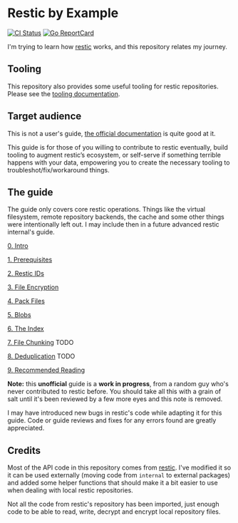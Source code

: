 # Restic by Example

[![CI Status](https://github.com/rubiojr/rapi/workflows/ci/badge.svg)](https://github.com/rubiojr/rapi/actions)
[![Go ReportCard](http://goreportcard.com/badge/rubiojr/rapi)](http://goreportcard.com/report/rubiojr/rapi)

I'm trying to learn how [restic](https://github.com/restic/restic) works, and this repository relates my journey.

## Tooling

This repository also provides some useful tooling for restic repositories. Please see the [tooling documentation](/docs/tooling/README.md).

## Target audience

This is not a user's guide, [the official documentation](https://restic.readthedocs.io/en/latest/010_introduction.html) is quite good at it.

This guide is for those of you willing to contribute to restic eventually, build tooling to augment restic’s ecosystem, or self-serve if something terrible happens with your data, empowering you to create the necessary tooling to troubleshot/fix/workaround things.

## The guide

The guide only covers core restic operations. Things like the virtual filesystem, remote repository backends, the cache and some other things were intentionally left out. I may include then in a future advanced restic internal's guide.

[0. Intro](/docs/intro.md)

[1. Prerequisites](/docs/prerequisites.md)

[2. Restic IDs](/docs/ids.md)

[3. File Encryption](/docs/encryption.md)

[4. Pack Files](/docs/packfiles.md)

[5. Blobs](/docs/blobs.md)

[6. The Index](/docs/index.md)

[7. File Chunking](/docs/chunking.md) TODO

[8. Deduplication](/docs/deduplication.md) TODO

[9. Recommended Reading](/docs/reading.md)

**Note:** this **unofficial** guide is a **work in progress**, from a random guy who's never contributed to restic before. You should take all this with a grain of salt until it's been reviewed by a few more eyes and this note is removed.

I may have introduced new bugs in restic's code while adapting it for this guide. Code or guide reviews and fixes for any errors found are greatly appreciated.

## Credits

Most of the API code in this repository comes from [restic](https://github.com/restic/restic). I've modified it so it can be used externally (moving code from `internal` to external packages) and added some helper functions that should make it a bit easier to use when dealing with local restic repositories.

Not all the code from restic's repository has been imported, just enough code to be able to read, write, decrypt and encrypt local repository files.



